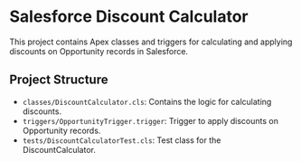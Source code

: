 # Salesforce Discount Calculator

This project contains Apex classes and triggers for calculating and applying discounts on Opportunity records in Salesforce.

## Project Structure

- `classes/DiscountCalculator.cls`: Contains the logic for calculating discounts.
- `triggers/OpportunityTrigger.trigger`: Trigger to apply discounts on Opportunity records.
- `tests/DiscountCalculatorTest.cls`: Test class for the DiscountCalculator.
